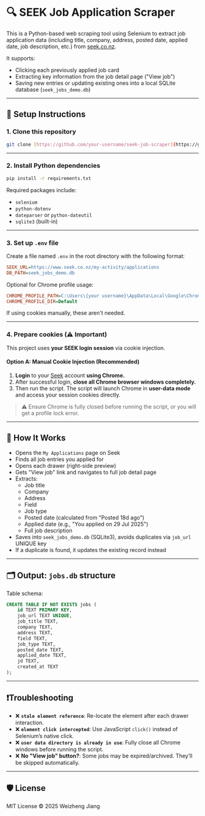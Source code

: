 # 🔍 SEEK Job Application Scraper

This is a Python-based web scraping tool using Selenium to extract job application data (including title, company, address, posted date, applied date, job description, etc.) from [seek.co.nz](https://www.seek.co.nz/).

It supports:
- Clicking each previously applied job card
- Extracting key information from the job detail page ("View job")
- Saving new entries or updating existing ones into a local SQLite database (`seek_jobs_demo.db`)

---

## 🚀 Setup Instructions

### 1. Clone this repository
```bash
git clone [https://github.com/your-username/seek-job-scraper](https://github.com/penguinboy1108/seek_job_saver).git
```

---

### 2. Install Python dependencies

```bash
pip install -r requirements.txt
```

Required packages include:

- `selenium`
- `python-dotenv`
- `dateparser` or `python-dateutil`
- `sqlite3` (built-in)

---

### 3. Set up `.env` file

Create a file named `.env` in the root directory with the following format:

```ini
SEEK_URL=https://www.seek.co.nz/my-activity/applications
DB_PATH=seek_jobs_demo.db
```

Optional for Chrome profile usage:

```ini
CHROME_PROFILE_PATH=C:\Users\{your username}\AppData\Local\Google\Chrome\User Data
CHROME_PROFILE_DIR=Default
```

If using cookies manually, these aren't needed.

---

### 4. Prepare cookies (⚠️ Important)

This project uses **your SEEK login session** via cookie injection.

#### Option A: Manual Cookie Injection (Recommended)

1. **Login** to your [Seek](https://www.seek.co.nz) account **using Chrome.**
2. After successful login, **close all Chrome browser windows completely.**
3. Then run the script. The script will launch Chrome in **user-data mode** and access your session cookies directly.

> ⚠️ Ensure Chrome is fully closed before running the script, or you will get a profile lock error.

---

## 🧠 How It Works

- Opens the `My Applications` page on Seek
- Finds all job entries you applied for
- Opens each drawer (right-side preview)
- Gets "View job" link and navigates to full job detail page
- Extracts:
  - Job title
  - Company
  - Address
  - Field
  - Job type
  - Posted date (calculated from "Posted 18d ago")
  - Applied date (e.g., "You applied on 29 Jul 2025")
  - Full job description
- Saves into `seek_jobs_demo.db` (SQLite3), avoids duplicates via `job_url` UNIQUE key
- If a duplicate is found, it updates the existing record instead

---

## 🗂 Output: `jobs.db` structure

Table schema:

```sql
CREATE TABLE IF NOT EXISTS jobs (
    id TEXT PRIMARY KEY,
    job_url TEXT UNIQUE,
    job_title TEXT,
    company TEXT,
    address TEXT,
    field TEXT,
    job_type TEXT,
    posted_date TEXT,
    applied_date TEXT,
    jd TEXT,
    created_at TEXT
);
```

---

## ❗Troubleshooting

- ❌ **`stale element reference`**: Re-locate the element after each drawer interaction.
- ❌ **`element click intercepted`**: Use JavaScript `click()` instead of Selenium’s native click.
- ❌ **`user data directory is already in use`**: Fully close all Chrome windows before running the script.
- ❌ **No "View job" button?**: Some jobs may be expired/archived. They’ll be skipped automatically.

---

## 🛡 License

MIT License © 2025 Weizheng Jiang
